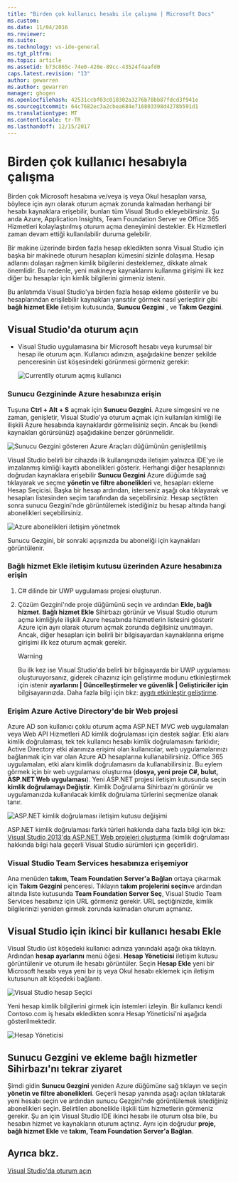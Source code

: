 ```yaml
---
title: "Birden çok kullanıcı hesabı ile çalışma | Microsoft Docs"
ms.custom: 
ms.date: 11/04/2016
ms.reviewer: 
ms.suite: 
ms.technology: vs-ide-general
ms.tgt_pltfrm: 
ms.topic: article
ms.assetid: b73c865c-74e0-420e-89cc-43524f4aafd0
caps.latest.revision: "13"
author: gewarren
ms.author: gewarren
manager: ghogen
ms.openlocfilehash: 42531ccbf03c010302a3276b78bb87fdcd3f941e
ms.sourcegitcommit: 64c7682ec3a2cbea684e716803398d4278b591d1
ms.translationtype: MT
ms.contentlocale: tr-TR
ms.lasthandoff: 12/15/2017
---
```

# <a name="work-with-multiple-user-accounts"></a>Birden çok kullanıcı hesabıyla çalışma

Birden çok Microsoft hesabına ve/veya iş veya Okul hesapları varsa, böylece için ayrı olarak oturum açmak zorunda kalmadan herhangi bir hesabı kaynaklara erişebilir, bunları tüm Visual Studio ekleyebilirsiniz. Şu anda Azure, Application Insights, Team Foundation Server ve Office 365 Hizmetleri kolaylaştırılmış oturum açma deneyimini destekler. Ek Hizmetleri zaman devam ettiği kullanılabilir duruma gelebilir.

Bir makine üzerinde birden fazla hesap ekledikten sonra Visual Studio için başka bir makinede oturum hesapları kümesini sizinle dolaşıma. Hesap adlarını dolaşan rağmen kimlik bilgilerini desteklemez, dikkate almak önemlidir. Bu nedenle, yeni makineye kaynaklarını kullanma girişimi ilk kez diğer bu hesaplar için kimlik bilgilerini girmeniz istenir.

Bu anlatımda Visual Studio'ya birden fazla hesap ekleme gösterilir ve bu hesaplarından erişilebilir kaynakları yansıtılır görmek nasıl yerleştirir gibi **bağlı hizmet Ekle** iletişim kutusunda, **Sunucu Gezgini** , ve **Takım Gezgini**.

## <a name="sign-in-to-visual-studio"></a>Visual Studio'da oturum açın

- Visual Studio uygulamasına bir Microsoft hesabı veya kurumsal bir hesap ile oturum açın. Kullanıcı adınızın, aşağıdakine benzer şekilde penceresinin üst köşesindeki görünmesi görmeniz gerekir:

     ![Currentlly oturum açmış kullanıcı](../ide/media/vs2015_username.png "VS2015_UserName")

### <a name="access-your-azure-account-in-server-explorer"></a>Sunucu Gezgininde Azure hesabınıza erişin

Tuşuna **Ctrl + Alt + S** açmak için **Sunucu Gezgini**. Azure simgesini ve ne zaman, genişletir, Visual Studio'ya oturum açmak için kullanılan kimliği ile ilişkili Azure hesabında kaynaklardır görmelisiniz seçin. Ancak bu (kendi kaynakları görürsünüz) aşağıdakine benzer görünmelidir.

![Sunucu Gezgini gösteren Azure Araçları düğümünün genişletilmiş](../ide/media/vs2015_serverexplorer.png "VS2015_ServerExplorer")

Visual Studio belirli bir cihazda ilk kullanışınızda iletişim yalnızca IDE'ye ile imzalanmış kimliği kayıtlı abonelikleri gösterir. Herhangi diğer hesaplarınızı doğrudan kaynaklara erişebilir **Sunucu Gezgini** Azure düğümde sağ tıklayarak ve seçme **yönetin ve filtre abonelikleri** ve, hesapları ekleme Hesap Seçicisi. Başka bir hesap ardından, isterseniz aşağı oka tıklayarak ve hesapları listesinden seçim tarafından da seçebilirsiniz. Hesap seçtikten sonra sunucu Gezgini'nde görüntülemek istediğiniz bu hesap altında hangi abonelikleri seçebilirsiniz.

![Azure abonelikleri iletişim yönetmek](../ide/media/vs2015_manage_subs.png "vs2015_manage_subs")

Sunucu Gezgini, bir sonraki açışınızda bu aboneliği için kaynakları görüntülenir.

### <a name="access-your-azure-account-via-add-connected-service-dialog"></a>Bağlı hizmet Ekle iletişim kutusu üzerinden Azure hesabınıza erişin

1. C# dilinde bir UWP uygulaması projesi oluşturun.

1. Çözüm Gezgini'nde proje düğümünü seçin ve ardından **Ekle, bağlı hizmet**. **Bağlı hizmet Ekle** Sihirbazı görünür ve Visual Studio oturum açma kimliğiyle ilişkili Azure hesabında hizmetlerin listesini gösterir Azure için ayrı olarak oturum açmak zorunda değilsiniz unutmayın. Ancak, diğer hesapları için belirli bir bilgisayardan kaynaklarına erişme girişimi ilk kez oturum açmak gerekir.

    > [!WARNING]
    > Bu ilk kez ise Visual Studio'da belirli bir bilgisayarda bir UWP uygulaması oluşturuyorsanız, giderek cihazınız için geliştirme modunu etkinleştirmek için istenir **ayarlarını &#124;  Güncelleştirmeler ve güvenlik &#124; Geliştiriciler için** bilgisayarınızda. Daha fazla bilgi için bkz: [aygıtı etkinleştir geliştirme](https://msdn.microsoft.com/en-us/library/windows/apps/dn706236.aspx).

### <a name="access_azure"></a>Erişim Azure Active Directory'de bir Web projesi

Azure AD son kullanıcı çoklu oturum açma ASP.NET MVC web uygulamaları veya Web API Hizmetleri AD kimlik doğrulaması için destek sağlar. Etki alanı kimlik doğrulaması, tek tek kullanıcı hesabı kimlik doğrulamasını farklıdır; Active Directory etki alanınıza erişimi olan kullanıcılar, web uygulamalarınızı bağlanmak için var olan Azure AD hesaplarına kullanabilirsiniz. Office 365 uygulamaları, etki alanı kimlik doğrulamasını da kullanabilirsiniz. Bu eylem görmek için bir web uygulaması oluşturma (**dosya, yeni proje C#, bulut, ASP.NET Web uygulaması**). Yeni ASP.NET projesi iletişim kutusunda seçin **kimlik doğrulamayı Değiştir**. Kimlik Doğrulama Sihirbazı'nı görünür ve uygulamanızda kullanılacak kimlik doğrulama türlerini seçmenize olanak tanır.

![ASP.NET kimlik doğrulaması iletişim kutusu değişimi](../ide/media/vs2015_change_authentication.png "VS2015_change_authentication")

ASP.NET kimlik doğrulaması farklı türleri hakkında daha fazla bilgi için bkz: [Visual Studio 2013'da ASP.NET Web projeleri oluşturma](http://www.asp.net/visual-studio/overview/2013/creating-web-projects-in-visual-studio#orgauth) (kimlik doğrulaması hakkında bilgi hala geçerli Visual Studio sürümleri için geçerlidir).

### <a name="access-your-visual-studio-team-services-account"></a>Visual Studio Team Services hesabınıza erişemiyor

Ana menüden **takım, Team Foundation Server'a Bağlan** ortaya çıkarmak için **Takım Gezgini** penceresi. Tıklayın **takım projelerini seçin**ve ardından altında liste kutusunda **Team Foundation Server Seç**, Visual Studio Team Services hesabınız için URL görmeniz gerekir. URL seçtiğinizde, kimlik bilgilerinizi yeniden girmek zorunda kalmadan oturum açmanız.

## <a name="add-a-second-user-account-to-visual-studio"></a>Visual Studio için ikinci bir kullanıcı hesabı Ekle

Visual Studio üst köşedeki kullanıcı adınıza yanındaki aşağı oka tıklayın. Ardından **hesap ayarlarını** menü öğesi. **Hesap Yöneticisi** iletişim kutusu görüntülenir ve oturum ile hesabı görüntüler. Seçin **Hesap Ekle** yeni bir Microsoft hesabı veya yeni bir iş veya Okul hesabı eklemek için iletişim kutusunun alt köşedeki bağlantı.

![Visual Studio hesap Seçici](../ide/media/vs2015_acct_picker.png "VS2015_acct_picker")

Yeni hesap kimlik bilgilerini girmek için istemleri izleyin. Bir kullanıcı kendi Contoso.com iş hesabı ekledikten sonra Hesap Yöneticisi'ni aşağıda gösterilmektedir.

![Hesap Yöneticisi](../ide/media/vs2015_accountmanager.gif "VS2015_AccountManager")

## <a name="revisit-the-add-connected-services-wizard-and-server-explorer"></a>Sunucu Gezgini ve ekleme bağlı hizmetler Sihirbazı'nı tekrar ziyaret

Şimdi gidin **Sunucu Gezgini** yeniden Azure düğümüne sağ tıklayın ve seçin **yönetin ve filtre abonelikleri**. Geçerli hesap yanında aşağı açılan tıklatarak yeni hesabı seçin ve ardından sunucu Gezgini'nde görüntülemek istediğiniz abonelikleri seçin. Belirtilen abonelikle ilişkili tüm hizmetlerin görmeniz gerekir. Şu an için Visual Studio IDE ikinci hesabı ile oturum olsa bile, bu hesabın hizmet ve kaynakların oturum açtınız. Aynı için doğrudur **proje, bağlı hizmet Ekle** ve **takım, Team Foundation Server'a Bağlan**.

## <a name="see-also"></a>Ayrıca bkz.

[Visual Studio'da oturum açın](signing-in-to-visual-studio.md)